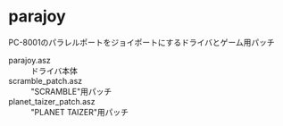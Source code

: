# parajoy
PC-8001のパラレルポートをジョイポートにするドライバとゲーム用パッチ

<dl>
  <dt>parajoy.asz</dt>
  <dd>ドライバ本体</dd>
  <dt>scramble_patch.asz</dt>
  <dd>"SCRAMBLE"用パッチ</dd>
  <dt>planet_taizer_patch.asz</dt>
  <dd>"PLANET TAIZER"用パッチ</dd>
</dl>
